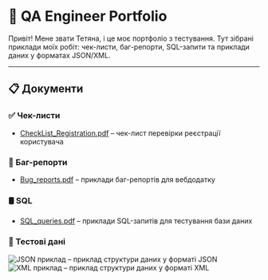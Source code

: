 # 🧪 QA Engineer Portfolio

Привіт! Мене звати Тетяна, і це моє портфоліо з тестування. Тут зібрані приклади моїх робіт: чек-листи, баг-репорти, SQL-запити та приклади даних у форматах JSON/XML.

---

## 📋 Документи

### ✅ Чек-листи
- [CheckList_Registration.pdf](./CheckList_Registration.pdf) – чек-лист перевірки реєстрації користувача

### 🐞 Баг-репорти
- [Bug_reports.pdf](./Bug_reports.pdf) – приклади баг-репортів для вебдодатку

### 🛢️ SQL
- [SQL_queries.pdf](./SQL_queries.pdf) – приклади SQL-запитів для тестування бази даних

### 📁 Тестові дані
![JSON приклад](./JSON_visitors.png) – приклад структури даних у форматі JSON
![XML приклад](./XML_pets.png) – приклад структури даних у форматі XML









